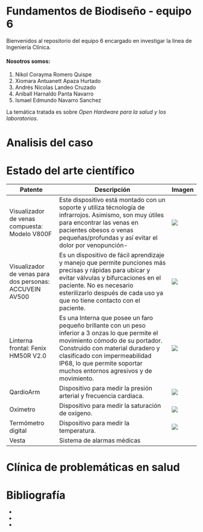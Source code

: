 # Fundamentos de Biodiseño - equipo 6
Bienvenidos al repositorio del equipo 6 encargado en investigar la línea de Ingeniería Clínica.
#### Nosotros somos:
1. Nikol Corayma Romero Quispe 
2. Xiomara Antuanett Apaza Hurtado 
3. Andrés Nicolas Landeo Cruzado 
4. Aniball Harnaldo Panta Navarro 
5. Ismael Edmundo Navarro Sanchez

La temática tratada es sobre _*Open Hardware para la salud y los laboratorios*_.

# Analisis del caso

# Estado del arte científico

| Patente | Descripción | Imagen |
| ------- | ----------- | ------ |
| Visualizador de venas compuesta: Modelo V800F | Este dispositivo está montado con un soporte y utiliza técnología de infrarrojos. Asimismo, son muy útiles para encontrar las venas en pacientes obesos o venas pequeñas/profundas y así evitar el dolor por venopunción- | ![](https://equiposmedicos.net.co/wp-content/uploads/2022/12/proyector_de_venas2_Mesa-de-trabajo-1-scaled.jpg) |
| Visualizador de venas para dos personas: ACCUVEIN AV500 | Es un dispositivo de fácil aprendizaje y manejo que permite punciones más precisas y rápidas para ubicar y evitar válvulas y bifurcaciones en el paciente. No es necesario esterilizarlo después de cada uso ya que no tiene contacto con el paciente. | ![](https://quinsa.com.mx/wp-content/uploads/2022/05/accuveinav500.jpg) |
| Linterna frontal: Fenix HM50R V2.0 | Es una lnterna que posee un faro pequeño brillante con un peso inferior a 3 onzas lo que permite el movimiento cómodo de su portador. Construido con material duradero y clasificado con impermeabilidad IP68, lo que permite soportar muchos entornos agresivos y de movimiento. | ![](https://4nomadsperu.com/wp-content/uploads/2022/06/HM50RV20_1.png) |
| QardioArm | Dispositivo para medir la presión arterial y frecuencia cardiaca. | ![](https://img.medicalexpo.es/images_me/photo-mg/93789-8338905.jpg) |
| Oximetro | Dispositivo para medir la saturación de oxígeno. | ![](https://http2.mlstatic.com/D_NQ_NP_730853-MLC51850776140_102022-O.webp) |
| Termómetro digital | Dispositivo para medir la temperatura. | ![](https://efmo.com/content/images/thumbs/0001192_termometro-digital-infrarrojo.jpeg) |
| Vesta | Sistema de alarmas médicas | ![]() |

# Clínica de problemáticas en salud

# Bibliografía
-
-
-
